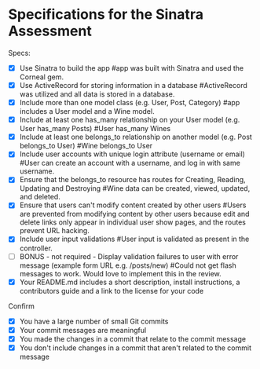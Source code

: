# Specifications for the Sinatra Assessment

Specs:
- [x] Use Sinatra to build the app
      #app was built with Sinatra and used the Corneal gem.
- [x] Use ActiveRecord for storing information in a database
      #ActiveRecord was utilized and all data is stored in a database.
- [x] Include more than one model class (e.g. User, Post, Category)
      #app includes a User model and a Wine model.
- [x] Include at least one has_many relationship on your User model (e.g. User has_many Posts)
      #User has_many Wines
- [x] Include at least one belongs_to relationship on another model (e.g. Post belongs_to User)
      #Wine belongs_to User
- [x] Include user accounts with unique login attribute (username or email)
      #User can create an account with a username, and log in with same username.
- [x] Ensure that the belongs_to resource has routes for Creating, Reading, Updating and Destroying
      #Wine data can be created, viewed, updated, and deleted.
- [x] Ensure that users can't modify content created by other users
      #Users are prevented from modifying content by other users because edit and delete links only appear in individual user show pages, and the routes prevent URL hacking.
- [x] Include user input validations
      #User input is validated as present in the controller.
- [ ] BONUS - not required - Display validation failures to user with error message (example form URL e.g. /posts/new)
      #Could not get flash messages to work. Would love to implement this in the review.
- [x] Your README.md includes a short description, install instructions, a contributors guide and a link to the license for your code

Confirm
- [x] You have a large number of small Git commits
- [x] Your commit messages are meaningful
- [x] You made the changes in a commit that relate to the commit message
- [x] You don't include changes in a commit that aren't related to the commit message
